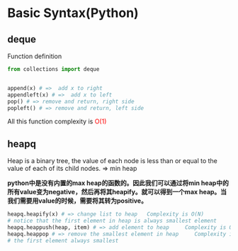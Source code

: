 # Basic Syntax(Python)

## deque
Function definition

```python
from collections import deque


append(x) # =>  add x to right
appendleft(x) # =>  add x to left
pop() # => remove and return, right side
popleft() # => remove and return, left side
```
All this function complexity is <font color = "red">O(1)</font>


## heapq
Heap is a binary tree, the value of each node is less than or equal to the value of each of its child nodes. => min heap

**python中是没有内置的max heap的函数的。因此我们可以通过将min heap中的所有value变为negative，然后再将其heapify。就可以得到一个max heap。当我们需要用value的时候，需要将其转为positive。**

```python
heapq.heapify(x) # => change list to heap   Complexity is O(N)
# notice that the first element in heap is always smallest element
heapq.heappush(heap, item) # => add element to heap     Complexity is O(logN)
heapq.heappop # => remove the smallest element in heap     Complexity is O(logN)
# the first element always smallest

 
```

